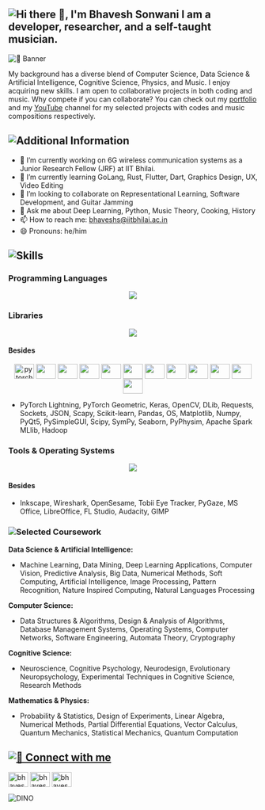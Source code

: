 ## ![Hi there 👋, I'm Bhavesh Sonwani I am a developer, researcher, and a self-taught musician.](https://readme-typing-svg.demolab.com?font=Fira+Code&duration=1000&pause=1000&width=435&lines=Hi+there+%F0%9F%91%8B%2C+I'm+Bhavesh+Sonwani;I+am+a+developer%2C+researcher%2C+and;a+self-taught+musician.)


![🔗 Banner](https://github.com/s10bhavesh/s10bhavesh.github.io/blob/3d2f62428555bb52a1ecbca1b831992e647ae977/images/bhavesh-banner-w-pic.png)


My background has a diverse blend of Computer Science, Data Science & Artificial Intelligence, Cognitive Science, Physics, and Music. I enjoy acquiring new skills. I am open to collaborative projects in both coding and music. Why compete if you can collaborate? You can check out my [portfolio](https://s10bhavesh.github.io "portfolio") and my [YouTube](https://www.youtube.com/@TheSonicBlues999 "youtube-channel") channel for my selected projects with codes and music compositions respectively.


## ![Additional Information](https://readme-typing-svg.demolab.com?font=Fira+Code&duration=2000&pause=1000&width=435&lines=Additional+Information)

- 🔭 I’m currently working on 6G wireless communication systems as a Junior Research Fellow (JRF) at IIT Bhilai. 
- 🌱 I’m currently learning GoLang, Rust, Flutter, Dart, Graphics Design, UX, Video Editing 
- 👯 I’m looking to collaborate on Representational Learning, Software Development, and Guitar Jamming 
- 💬 Ask me about Deep Learning, Python, Music Theory, Cooking, History 
- 📫 How to reach me: bhaveshs@iitbhilai.ac.in 
- 😄 Pronouns: he/him 


## ![Skills](https://readme-typing-svg.demolab.com?font=Fira+Code&duration=2000&pause=1000&width=435&lines=Skills)

### **Programming Languages**
<p align="center">
  <a href="https://skillicons.dev">
    <img src="https://skillicons.dev/icons?i=py,matlab,c,cpp,r,octave,fortran,bash,powershell,mysql,flutter,js,html,css,latex&perline=7" />
  </a>
</p>


### **Libraries**
<p align="center">
  <a href="https://skillicons.dev">
    <img src="https://skillicons.dev/icons?i=pytorch,tensorflow,flask,fastapi,sqlite,qt&perline=7" />
  </a>
</p>

#### Besides
<p align="center">
<a href="#" target="blank"><img align="center" src="https://github.com/s10bhavesh/s10bhavesh.github.io/blob/7c79113742f9bddce2eca0cf247fa921c683cacf/icons/pl.png" alt="pytorch-lightning" height="30" width="40" /></a>
<a href="#" target="blank"><img align="center" src="https://github.com/s10bhavesh/s10bhavesh.github.io/blob/7c79113742f9bddce2eca0cf247fa921c683cacf/icons/pyg.png" alt="" height="30" width="40" /></a>
<a href="#" target="blank"><img align="center" src="" alt="" height="30" width="40" /></a>
<a href="#" target="blank"><img align="center" src="" alt="" height="30" width="40" /></a>
<a href="#" target="blank"><img align="center" src="" alt="" height="30" width="40" /></a>
<a href="#" target="blank"><img align="center" src="" alt="" height="30" width="40" /></a>
<a href="#" target="blank"><img align="center" src="" alt="" height="30" width="40" /></a>
<a href="#" target="blank"><img align="center" src="" alt="" height="30" width="40" /></a>
<a href="#" target="blank"><img align="center" src="" alt="" height="30" width="40" /></a>
<a href="#" target="blank"><img align="center" src="" alt="" height="30" width="40" /></a>
<a href="#" target="blank"><img align="center" src="" alt="" height="30" width="40" /></a>
<a href="#" target="blank"><img align="center" src="" alt="" height="30" width="40" /></a>

- PyTorch Lightning, PyTorch Geometric, Keras, OpenCV, DLib, Requests, Sockets, JSON, Scapy, Scikit-learn, Pandas, OS, Matplotlib, Numpy, PyQt5, PySimpleGUI, Scipy, SymPy, Seaborn, PyPhysim, Apache Spark MLlib, Hadoop

### **Tools & Operating Systems**
<p align="center">
  <a href="https://skillicons.dev">
    <img src="https://skillicons.dev/icons?i=vscode,vim,docker,github,git,githubactions,linux,nginx,cmake,stackoverflow,svg,blender,raspberrypi&perline=7" />
  </a>
</p>

#### Besides
- Inkscape, Wireshark, OpenSesame, Tobii Eye Tracker, PyGaze, MS Office, LibreOffice, FL Studio, Audacity, GIMP

### ![Selected Coursework](https://readme-typing-svg.demolab.com?font=Fira+Code&duration=2000&pause=1000&width=435&lines=Selected+Coursework)

**Data Science & Artificial Intelligence:** 

- Machine Learning, Data Mining, Deep Learning Applications, Computer Vision, Predictive Analysis, Big Data, Numerical Methods, Soft Computing, Artificial Intelligence, Image Processing, Pattern Recognition, Nature Inspired Computing, Natural Languages Processing

**Computer Science:** 

- Data Structures & Algorithms, Design & Analysis of Algorithms, Database Management Systems, Operating Systems, Computer Networks, Software Engineering, Automata Theory, Cryptography

**Cognitive Science:** 

- Neuroscience, Cognitive Psychology, Neurodesign, Evolutionary Neuropsychology, Experimental Techniques in Cognitive Science, Research Methods

**Mathematics & Physics:** 

- Probability & Statistics, Design of Experiments, Linear Algebra, Numerical Methods, Partial Differential Equations, Vector Calculus, Quantum Mechanics, Statistical Mechanics, Quantum Computation


## [![🔗 Connect with me](https://readme-typing-svg.demolab.com?font=Fira+Code&pause=1000&width=435&lines=Connect+with+me)](https://git.io/typing-svg)
<p align="left">
<a href="https://www.linkedin.com/in/bhavesh-sonwani-85415015/" target="blank"><img align="center" src="https://github.com/s10bhavesh/s10bhavesh.github.io/blob/8585ddae42f1e266ab02786f3feb2aa424fde6a4/icons/linkedin.png" alt="bhavesh-linkedin" height="30" width="40" /></a>
<a href="https://s10bhavesh.github.io/" target="blank"><img align="center" src="https://github.com/s10bhavesh/s10bhavesh.github.io/blob/8585ddae42f1e266ab02786f3feb2aa424fde6a4/icons/portfolio.png" alt="bhavesh-portfolio" height="30" width="40" /></a>
<a href="https://www.youtube.com/@TheSonicBlues999" target="blank"><img align="center" src="https://github.com/s10bhavesh/s10bhavesh.github.io/blob/8585ddae42f1e266ab02786f3feb2aa424fde6a4/icons/yt-full.png" alt="bhavesh-youtube" height="30" width="40" /></a>



<!-- 
[<img src='https://cdn.jsdelivr.net/npm/simple-icons@3.0.1/icons/github.svg' alt='github' height='40'>](https://github.com/https://github.com/s10bhavesh)  [<img src='https://cdn.jsdelivr.net/npm/simple-icons@3.0.1/icons/linkedin.svg' alt='linkedin' height='40'>](https://www.linkedin.com/in/https://www.linkedin.com/in/bhavesh-sonwani-85415015//)  [<img src='https://cdn.jsdelivr.net/npm/simple-icons@3.0.1/icons/youtube.svg' alt='YouTube' height='40'>](https://www.youtube.com/channel/https://www.youtube.com/@TheSonicBlues999)  [<img src='https://cdn.jsdelivr.net/npm/simple-icons@3.0.1/icons/icloud.svg' alt='website' height='40'>](https://s10bhavesh.github.io)  
-->

![DINO](https://github.com/s10bhavesh/s10bhavesh.github.io/blob/c9bf6fdd05563eda28ecc311bd10c517145339ac/images/dino.gif )

